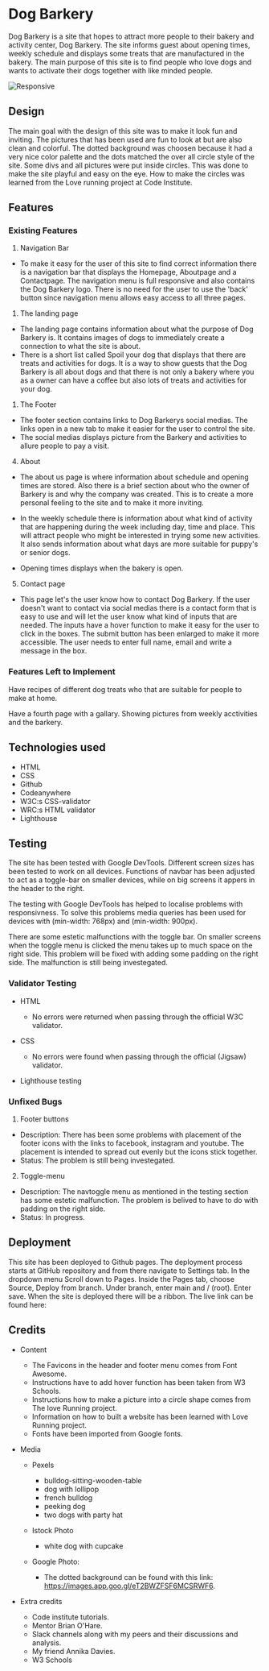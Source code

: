 # Dog Barkery

Dog Barkery is a site that hopes to attract more people to their bakery and activity center, Dog Barkery. The site informs guest about opening times, weekly schedule and displays some treats that are manufactured in the bakery. The main purpose of this site is to find people who love dogs and wants to activate their dogs together with like minded people.

![Responsive](http://docs./responsive.png)

## Design

The main goal with the design of this site was to make it look fun and inviting. The pictures that has been used are fun to look at but are also clean and colorful. The dotted background was choosen because it had a very nice color palette and the dots matched the over all circle style of the site. Some divs and all pictures were put inside circles. This was done to make the site playful and easy on the eye. How to make the circles was learned from the Love running project at Code Institute.

## Features


### Existing Features

1. Navigation Bar

- To make it easy for the user of this site to find correct information there is a navigation bar that displays the Homepage, Aboutpage and a Contactpage. The navigation menu is full responsive and also contains the Dog Barkery logo. There is no need for the user to use the 'back' button since navigation menu allows easy access to all three pages.

1. The landing page

- The landing page contains information about what the purpose of Dog Barkery is. It contains images of dogs to immediately create a connection to what the site is about.
- There is a short list called Spoil your dog that displays that there are treats and activities for dogs. It is a way to show guests that the Dog Barkery is all about dogs and that there is not only a bakery where you as a owner can have a coffee but also lots of treats and activities for your dog.

1. The Footer

- The footer section contains links to Dog Barkerys social medias. The links open in a new tab to make it easier for the user to control the site.
- The social medias displays picture from the Barkery and activities to allure people to pay a visit.

4. About

- The about us page is where information about schedule and opening times are stored. Also there is a brief section about who the owner of Barkery is and why the company was created. This is to create a more personal feeling to the site and to make it more inviting.

- In the weekly schedule there is information about what kind of activity that are happening during the week including day, time and place. This will attract people who might be interested in trying some new activities. It also sends information about what days are more suitable for puppy's or senior dogs.

- Opening times displays when the bakery is open.

5. Contact page

- This page let's the user know how to contact Dog Barkery. If the user doesn't want to contact via social medias there is a contact form that is easy to use and will let the user know what kind of inputs that are needed. The inputs have a hover function to make it easy for the user to click in the boxes. The submit button has been enlarged to make it more accessible. The user needs to enter full name, email and write a message in the box.

### Features Left to Implement

Have recipes of different dog treats who that are suitable for people to make at home.

Have a fourth page with a gallary. Showing pictures from weekly acctivities and the barkery.


## Technologies used

- HTML
- CSS
- Github
- Codeanywhere
- W3C:s CSS-validator
- WRC:s HTML validator
- Lighthouse
  

## Testing

The site has been tested with Google DevTools. Different screen sizes has been tested to work on all devices. Functions of navbar has been adjusted to act as a toggle-bar on smaller devices, while on big screens it appers in the header to the right.

The testing with Google DevTools has helped to localise problems with responsivness. To solve this problems media queries has been used for devices with (min-width: 768px) and (min-width: 900px).

There are some estetic malfunctions with the toggle bar. On smaller screens when the toggle menu is clicked the menu takes up to much space on the right side. This problem will be fixed with adding some padding on the right side. The malfunction is still being investegated.

### Validator Testing

- HTML
  - No errors were returned when passing through the official W3C validator.
  
- CSS
  - No errors were found when passing through the official (Jigsaw) validator.

- Lighthouse testing
  
<!---Add picture from lighthouse--->

### Unfixed Bugs

1. Footer buttons
  
  * Description: There has been some problems with placement of the footer icons with the links to facebook, instagram and youtube. The placement is intended to spread out evenly but the icons stick together.
* Status: The problem is still being investegated.

2. Toggle-menu
  * Description: The navtoggle menu as mentioned in the testing section has some estetic malfunction. The problem is belived to have to do with padding on the right side.
  * Status: In progress.


## Deployment

This site has been deployed to Github pages. The deployment process starts at GitHub repository and from there navigate to Settings tab. In the dropdown menu Scroll down to Pages. Inside the Pages tab, choose Source, Deploy from branch. Under branch, enter main and / (root). Enter save. When the site is deployed there will be a ribbon.
The live link can be found here: 

<!---Enter code to live website----->

## Credits 

* Content
  * The Favicons in the header and footer menu comes from Font Awesome.
  * Instructions have to add hover function has been taken from W3 Schools.
  * Instructions how to make a picture into a circle shape comes from The love Running project.
  * Information on how to built a website has been learned with Love Running project.
  * Fonts have been imported from Google fonts.

* Media
  *  Pexels
     *  bulldog-sitting-wooden-table
     *  dog with lollipop
     *  french bulldog
     *  peeking dog
     *  two dogs with party hat


  * Istock Photo
    * white dog with cupcake
  
  
  * Google Photo:  
    *   The dotted background can be found with this link: <https://images.app.goo.gl/eT2BWZFSF6MCSRWF6>.
  
* Extra credits
  * Code institute tutorials.
  * Mentor Brian O'Hare.
  * Slack channels along with my peers and their discussions and analysis.
  * My friend Annika Davies.
  * W3 Schools
  

